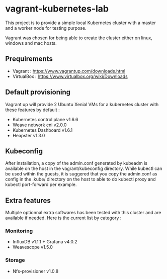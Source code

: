 # vagrant-kubernetes-lab
This project is to provide a simple local Kubernetes cluster with a master and a worker node for testing purpose.

Vagrant was chosen for being able to create the cluster either on linux, windows and mac hosts.

## Prequirements
- Vagrant : https://www.vagrantup.com/downloads.html
- VirtualBox : https://www.virtualbox.org/wiki/Downloads

## Default provisioning
Vagrant up will provide 2 Ubuntu Xenial VMs for a kubernetes cluster with these features by default :
- Kubernetes control plane v1.6.6 
- Weave network cni v2.0.0 
- Kubernetes Dashboard v1.6.1
- Heapster v1.3.0 

## Kubeconfig
After installation, a copy of the admin.conf generated by kubeadm is available on the host in the vagrant/kubeconfig directory.
While kubectl can be used within the guests, it is suggered that you copy the admin.conf as config in the .kube/ directory on the host to able to do kubectl proxy and kubectl port-forward per example.

## Extra features 
Multiple optionnal extra softwares has been tested with this cluster and are available if needed.
Here is the current list by category :
### Monitoring
- InfluxDB v1.1.1 + Grafana v4.0.2
- Weavescope v1.5.0
### Storage
- Nfs-provisioner v1.0.8